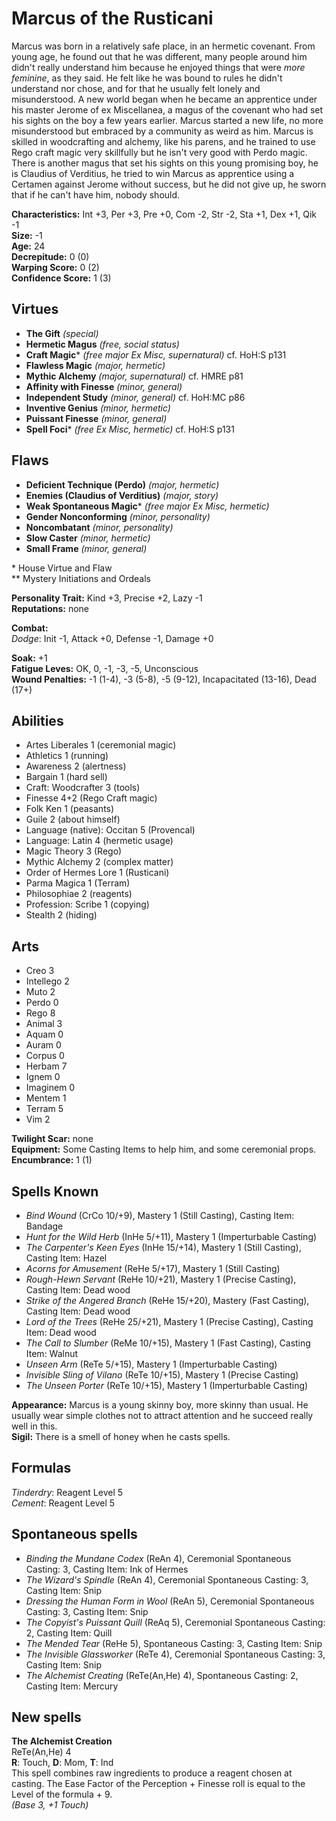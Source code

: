 # Marcus of the Rusticani

Marcus was born in a relatively safe place, in an hermetic covenant. From young age, he found out that he was different, many people around him didn't really understand him because he enjoyed things that were *more feminine*, as they said. He felt like he was bound to rules he didn't understand nor chose, and for that he usually felt lonely and misunderstood. A new world began when he became an apprentice under his master Jerome of ex Miscellanea, a magus of the covenant who had set his sights on the boy a few years earlier. Marcus started a new life, no more misunderstood but embraced by a community as weird as him. Marcus is skilled in woodcrafting and alchemy, like his parens, and he trained to use Rego craft magic very skillfully but he isn't very good with Perdo magic. There is another magus that set his sights on this young promising boy, he is Claudius of Verditius, he tried to win Marcus as apprentice using a Certamen against Jerome without success, but he did not give up, he sworn that if he can't have him, nobody should.

**Characteristics:** Int +3, Per +3, Pre +0, Com -2, Str -2, Sta +1, Dex +1, Qik -1  
**Size:** -1  
**Age:** 24  
**Decrepitude:** 0 (0)  
**Warping Score:** 0 (2)  
**Confidence Score:** 1 (3)

## Virtues

- **The Gift** _(special)_
- **Hermetic Magus** _(free, social status)_
- **Craft Magic**\* _(free major Ex Misc, supernatural)_ cf. HoH:S p131
- **Flawless Magic** _(major, hermetic)_
- **Mythic Alchemy** _(major, supernatural)_ cf. HMRE p81
- **Affinity with Finesse** _(minor, general)_
- **Independent Study** _(minor, general)_ cf. HoH:MC p86
- **Inventive Genius** _(minor, hermetic)_
- **Puissant Finesse** _(minor, general)_
- **Spell Foci**\* _(free Ex Misc, hermetic)_ cf. HoH:S p131

## Flaws

- **Deficient Technique (Perdo)** _(major, hermetic)_
- **Enemies (Claudius of Verditius)** _(major, story)_
- **Weak Spontaneous Magic**\* _(free major Ex Misc, hermetic)_ 
- **Gender Nonconforming** _(minor, personality)_
- **Noncombatant** _(minor, personality)_
- **Slow Caster** _(minor, hermetic)_
- **Small Frame** _(minor, general)_

\* House Virtue and Flaw  
** Mystery Initiations and Ordeals

**Personality Trait:** Kind +3, Precise +2, Lazy -1  
**Reputations:** none

**Combat:**  
*Dodge*: Init -1, Attack +0, Defense -1, Damage +0                                                                                                    

**Soak:** +1  
**Fatigue Leves:** OK, 0, -1, -3, -5, Unconscious  
**Wound Penalties:** -1 (1-4), -3 (5-8), -5 (9-12), Incapacitated (13-16), Dead (17+)

## Abilities

+ Artes Liberales 1 (ceremonial magic)
+ Athletics 1 (running)
+ Awareness 2 (alertness)
+ Bargain 1 (hard sell)
+ Craft: Woodcrafter 3 (tools)
+ Finesse 4+2 (Rego Craft magic)
+ Folk Ken 1 (peasants)
+ Guile 2 (about himself)
+ Language (native): Occitan 5 (Provencal)
+ Language: Latin 4 (hermetic usage)
+ Magic Theory 3 (Rego)
+ Mythic Alchemy 2 (complex matter)
+ Order of Hermes Lore 1 (Rusticani)
+ Parma Magica 1 (Terram)
+ Philosophiae 2 (reagents)
+ Profession: Scribe 1 (copying)
+ Stealth 2 (hiding)

## Arts

+ Creo 3
+ Intellego 2
+ Muto 2
+ Perdo 0
+ Rego 8
+ Animal 3
+ Aquam 0
+ Auram 0
+ Corpus 0
+ Herbam 7
+ Ignem 0
+ Imaginem 0
+ Mentem 1
+ Terram 5
+ Vim 2

**Twilight Scar:** none  
**Equipment:** Some Casting Items to help him, and some ceremonial props.  
**Encumbrance:** 1 (1)

## Spells Known

+ *Bind Wound* (CrCo 10/+9), Mastery 1 (Still Casting), Casting Item: Bandage
+ *Hunt for the Wild Herb* (InHe 5/+11), Mastery 1 (Imperturbable Casting)
+ *The Carpenter's Keen Eyes* (InHe 15/+14), Mastery 1 (Still Casting), Casting Item: Hazel
+ *Acorns for Amusement* (ReHe 5/+17), Mastery 1 (Still Casting)
+ *Rough-Hewn Servant* (ReHe 10/+21), Mastery 1 (Precise Casting), Casting Item: Dead wood
+ *Strike of the Angered Branch* (ReHe 15/+20), Mastery (Fast Casting), Casting Item: Dead wood
+ *Lord of the Trees* (ReHe 25/+21), Mastery 1 (Precise Casting), Casting Item: Dead wood
+ *The Call to Slumber* (ReMe 10/+15), Mastery 1 (Fast Casting), Casting Item: Walnut
+ *Unseen Arm* (ReTe 5/+15), Mastery 1 (Imperturbable Casting)
+ *Invisible Sling of Vilano* (ReTe 10/+15), Mastery 1 (Precise Casting)
+ *The Unseen Porter* (ReTe 10/+15), Mastery 1 (Imperturbable Casting)

**Appearance:** Marcus is a young skinny boy, more skinny than usual. He usually wear simple clothes not to attract attention and he succeed really well in this.  
**Sigil:** There is a smell of honey when he casts spells.

## Formulas

*Tinderdry*: Reagent Level 5  
*Cement*: Reagent Level 5  

## Spontaneous spells
+ *Binding the Mundane Codex* (ReAn 4), Ceremonial Spontaneous Casting: 3, Casting Item: Ink of Hermes
+ *The Wizard's Spindle* (ReAn 4), Ceremonial Spontaneous Casting: 3, Casting Item: Snip
+ *Dressing the Human Form in Wool* (ReAn 5), Ceremonial Spontaneous Casting: 3, Casting Item: Snip
+ *The Copyist's Puissant Quill* (ReAq 5), Ceremonial Spontaneous Casting: 2, Casting Item: Quill
+ *The Mended Tear* (ReHe 5), Spontaneous Casting: 3, Casting Item: Snip
+ *The Invisible Glassworker* (ReTe 4), Ceremonial Spontaneous Casting: 3, Casting Item: Snip
+ *The Alchemist Creating* (ReTe(An,He) 4), Spontaneous Casting: 2, Casting Item: Mercury

## New spells

**The Alchemist Creation**  
ReTe(An,He) 4  
**R**: Touch, **D**: Mom, **T**: Ind  
This spell combines raw ingredients to produce a reagent chosen at casting. The Ease Factor of the Perception + Finesse roll is equal to the Level of the formula + 9.  
*(Base 3, +1 Touch)*
